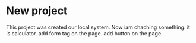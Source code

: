 # New project
 This project was created our local system.
 Now  iam chaching something.
 it is calculator.
 add form tag on the page.
 add button on the page.

